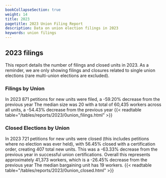 ```yaml
---
bookCollapseSection: true
weight: 14
title: 2023
pagetitle: 2023 Union Filing Report
description: Data on union election filings in 2023
keywords: union filings
---
```


## 2023 filings

This report details the number of filings and closed units in 2023. As a reminder, we are only showing filings and closures related to single union elections (rare multi-union elections are excluded).

### Filings by Union
In 2023 871 petitions for new units were filed, a -59.20% decrease from the previous year The median size was 20 with a total of 60,435 workers across all units, a -54.43% decrease from the previous year
{{< readtable table="/tables/reports/2023/0union_filings.html" >}}

### Closed Elections by Union
In 2023 721 petitions for new units were closed (this includes petitions where no election was ever held), with 56.45% closed with a certification order, creating 407 total new units. This was a -63.33% decrease from the previous year in successful union certifications. Overall this represents approximately 41,373 workers, which is a -26.45% decrease from the previous year The median bargaining unit has 19 workers.
{{< readtable table="/tables/reports/2023/0union_closed.html" >}}
